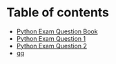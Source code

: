 # Table of contents

* [Python Exam Question Book](README.md)
* [Python Exam Question 1](python-exam-question-1.md)
* [Python Exam Question 2](python-exam-question-2.md)
* [qq](qq.md)

